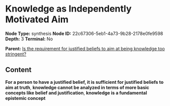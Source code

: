 # Knowledge as Independently Motivated Aim

**Node Type:** synthesis
**Node ID:** 22c67306-5eb1-4a73-9b28-2178e0fe9598
**Depth:** 3
**Terminal:** No

**Parent:** [Is the requirement for justified beliefs to aim at being knowledge too stringent?](is-the-requirement-for-justified-beliefs-to-aim-at-being-knowledge-too-stringent.md)

## Content

**For a person to have a justified belief, it is sufficient for justified beliefs to aim at truth**, **knowledge cannot be analyzed in terms of more basic concepts like belief and justification**, **knowledge is a fundamental epistemic concept**
